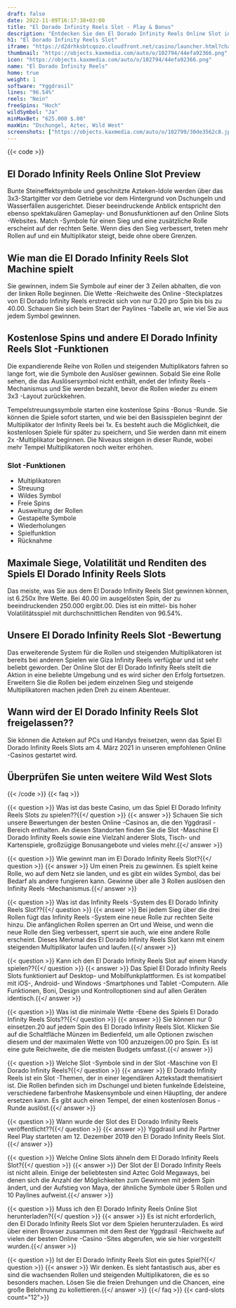 ```yaml
---
draft: false
date: 2022-11-09T16:17:38+03:00
title: "El Dorado Infinity Reels Slot - Play & Bonus"
description: "Entdecken Sie den El Dorado Infinity Reels Online Slot in unserer besonderen Bewertung. Wir werden uns den Stil, die Funktionen und den besten Casino -Bonus ansehen, um den besten Casino -Bonus zu finden."
h1: "El Dorado Infinity Reels Slot"
iframe: "https://d2drhksbtcqozo.cloudfront.net/casino/launcher.html?channel=web&gameid=eldorado&moneymode=fun&jurisdiction=MT"
thumbnail: "https://objects.kaxmedia.com/auto/o/102794/44efa92366.png"
icon: "https://objects.kaxmedia.com/auto/o/102794/44efa92366.png"
name: "El Dorado Infinity Reels"
home: true
weight: 1
software: "Yggdrasil"
lines: "96.54%"
reels: "Nein"
freeSpins: "Hoch"
wildSymbol: "Ja"
minMaxBet: "625.000 $.00"
maxWin: "Dschungel, Aztec, Wild West"
screenshots: ["https://objects.kaxmedia.com/auto/o/102799/30de3562c8.jpeg"]
---
```


{{< code >}}<h2>El Dorado Infinity Reels Online Slot Preview</h2><p>Bunte Steineffektsymbole und geschnitzte Azteken-Idole werden über das 3x3-Startgitter vor dem Getriebe vor dem Hintergrund von Dschungeln und Wasserfällen ausgerichtet. Dieser beeindruckende Anblick entspricht den ebenso spektakulären Gameplay- und Bonusfunktionen auf den Online Slots -Websites. Match -Symbole für einen Sieg und eine zusätzliche Rolle erscheint auf der rechten Seite. Wenn dies den Sieg verbessert, treten mehr Rollen auf und ein Multiplikator steigt, beide ohne obere Grenzen.</p><h2>Wie man die El Dorado Infinity Reels Slot Machine spielt</h2><p>Sie gewinnen, indem Sie Symbole auf einer der 3 Zeilen abhalten, die von der linken Rolle beginnen. Die Wette -Reichweite des Online -Steckplatzes von El Dorado Infinity Reels erstreckt sich von nur 0.20 pro Spin bis bis zu 40.00. Schauen Sie sich beim Start der Paylines -Tabelle an, wie viel Sie aus jedem Symbol gewinnen.</p><h2>Kostenlose Spins und andere El Dorado Infinity Reels Slot -Funktionen</h2><p>Die expandierende Reihe von Rollen und steigenden Multiplikators fahren so lange fort, wie die Symbole den Auslöser gewinnen. Sobald Sie eine Rolle sehen, die das Auslösersymbol nicht enthält, endet der Infinity Reels -Mechanismus und Sie werden bezahlt, bevor die Rollen wieder zu einem 3x3 -Layout zurückkehren.</p><p>Tempelstreuungssymbole starten eine kostenlose Spins -Bonus -Runde. Sie können die Spiele sofort starten, und wie bei den Basisspielen beginnt der Multiplikator der Infinity Reels bei 1x. Es besteht auch die Möglichkeit, die kostenlosen Spiele für später zu speichern, und Sie werden dann mit einem 2x -Multiplikator beginnen. Die Niveaus steigen in dieser Runde, wobei mehr Tempel Multiplikatoren noch weiter erhöhen.</p><h3>
Slot -Funktionen</h3><ul>
<li></span>
Multiplikatoren</li>
<li></span>
Streuung</li>
<li></span>
Wildes Symbol</li>
<li></span>
Freie Spins</li>
<li></span>
Ausweitung der Rollen</li>
<li></span>
Gestapelte Symbole</li>
<li></span>
Wiederholungen</li>
<li></span>
Spielfunktion</li>
<li></span>
Rücknahme</li></ul><h2>Maximale Siege, Volatilität und Renditen des Spiels El Dorado Infinity Reels Slots</h2><p>Das meiste, was Sie aus dem El Dorado Infinity Reels Slot gewinnen können, ist 6.250x Ihre Wette. Bei 40.00 im ausgelösten Spin, der zu beeindruckenden 250.000 ergibt.00. Dies ist ein mittel- bis hoher Volatilitätsspiel mit durchschnittlichen Renditen von 96.54%.</p><h2>Unsere El Dorado Infinity Reels Slot -Bewertung</h2><p>Das erweiterende System für die Rollen und steigenden Multiplikatoren ist bereits bei anderen Spielen wie Giza Infinity Reels verfügbar und ist sehr beliebt geworden. Der Online Slot der El Dorado Infinity Reels stellt die Aktion in eine beliebte Umgebung und es wird sicher den Erfolg fortsetzen. Erweitern Sie die Rollen bei jedem einzelnen Sieg und steigende Multiplikatoren machen jeden Dreh zu einem Abenteuer.</p><h2>Wann wird der El Dorado Infinity Reels Slot freigelassen??</h2><p>Sie können die Azteken auf PCs und Handys freisetzen, wenn das Spiel El Dorado Infinity Reels Slots am 4. März 2021 in unseren empfohlenen Online -Casinos gestartet wird.</p><h2>Überprüfen Sie unten weitere Wild West Slots</h2>
{{< /code >}}
{{< faq >}}

{{< question >}} Was ist das beste Casino, um das Spiel El Dorado Infinity Reels Slots zu spielen??{{</ question >}}
{{< answer >}} Schauen Sie sich unsere Bewertungen der besten Online -Casinos an, die den Yggdrasil -Bereich enthalten. An diesen Standorten finden Sie die Slot -Maschine El Dorado Infinity Reels sowie eine Vielzahl anderer Slots, Tisch- und Kartenspiele, großzügige Bonusangebote und vieles mehr.{{</ answer >}}

{{< question >}} Wie gewinnt man im El Dorado Infinity Reels Slot?{{</ question >}}
{{< answer >}} Um einen Preis zu gewinnen. Es spielt keine Rolle, wo auf dem Netz sie landen, und es gibt ein wildes Symbol, das bei Bedarf als andere fungieren kann. Gewinne über alle 3 Rollen auslösen den Infinity Reels -Mechanismus.{{</ answer >}}

{{< question >}} Was ist das Infinity Reels -System des El Dorado Infinity Reels Slot??{{</ question >}}
{{< answer >}} Bei jedem Sieg über die drei Rollen fügt das Infinity Reels -System eine neue Rolle zur rechten Seite hinzu. Die anfänglichen Rollen sperren an Ort und Weise, und wenn die neue Rolle den Sieg verbessert, sperrt sie auch, wie eine andere Rolle erscheint. Dieses Merkmal des El Dorado Infinity Reels Slot kann mit einem steigenden Multiplikator laufen und laufen.{{</ answer >}}

{{< question >}} Kann ich den El Dorado Infinity Reels Slot auf einem Handy spielen??{{</ question >}}
{{< answer >}} Das Spiel El Dorado Infinity Reels Slots funktioniert auf Desktop- und Mobilfunkplattformen. Es ist kompatibel mit iOS-, Android- und Windows -Smartphones und Tablet -Computern. Alle Funktionen, Boni, Design und Kontrolloptionen sind auf allen Geräten identisch.{{</ answer >}}

{{< question >}} Was ist die minimale Wette -Ebene des Spiels El Dorado Infinity Reels Slots??{{</ question >}}
{{< answer >}} Sie können nur 0 einsetzen.20 auf jedem Spin des El Dorado Infinity Reels Slot. Klicken Sie auf die Schaltfläche Münzen im Bedienfeld, um alle Optionen zwischen diesem und der maximalen Wette von 100 anzuzeigen.00 pro Spin. Es ist eine gute Reichweite, die die meisten Budgets umfasst.{{</ answer >}}

{{< question >}} Welche Slot -Symbole sind in der Slot -Maschine von El Dorado Infinity Reels?{{</ question >}}
{{< answer >}} El Dorado Infinity Reels ist ein Slot -Themen, der in einer legendären Aztekstadt thematisiert ist. Die Rollen befinden sich im Dschungel und bieten funkelnde Edelsteine, verschiedene farbenfrohe Maskensymbole und einen Häuptling, der andere ersetzen kann. Es gibt auch einen Tempel, der einen kostenlosen Bonus -Runde auslöst.{{</ answer >}}

{{< question >}} Wann wurde der Slot des El Dorado Infinity Reels veröffentlicht??{{</ question >}}
{{< answer >}} Yggdrasil und ihr Partner Reel Play starteten am 12. Dezember 2019 den El Dorado Infinity Reels Slot.{{</ answer >}}

{{< question >}} Welche Online Slots ähneln dem El Dorado Infinity Reels Slot?{{</ question >}}
{{< answer >}} Der Slot der El Dorado Infinity Reels ist nicht allein. Einige der beliebtesten sind Aztec Gold Megaways, bei denen sich die Anzahl der Möglichkeiten zum Gewinnen mit jedem Spin ändert, und der Aufstieg von Maya, der ähnliche Symbole über 5 Rollen und 10 Paylines aufweist.{{</ answer >}}

{{< question >}} Muss ich den El Dorado Infinity Reels Online Slot herunterladen?{{</ question >}}
{{< answer >}} Es ist nicht erforderlich, den El Dorado Infinity Reels Slot vor dem Spielen herunterzuladen. Es wird über einen Browser zusammen mit dem Rest der Yggdrasil -Reichweite auf vielen der besten Online -Casino -Sites abgerufen, wie sie hier vorgestellt wurden.{{</ answer >}}

{{< question >}} Ist der El Dorado Infinity Reels Slot ein gutes Spiel?{{</ question >}}
{{< answer >}} Wir denken. Es sieht fantastisch aus, aber es sind die wachsenden Rollen und steigenden Multiplikatoren, die es so besonders machen. Lösen Sie die freien Drehungen und die Chancen, eine große Belohnung zu kollettieren.{{</ answer >}}
{{</ faq >}}
{{< card-slots count="12">}}